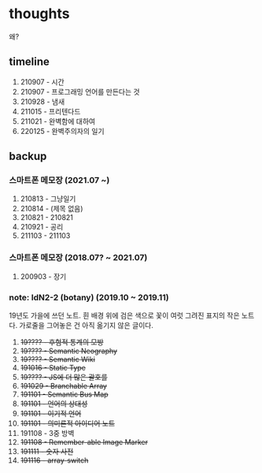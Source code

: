 # thoughts
왜?
## timeline
1. 210907 - 시간
2. 210907 - 프로그래밍 언어를 만든다는 것
3. 210928 - 냄새
4. 211015 - 프리텐다드
5. 211021 - 완벽함에 대하여
6. 220125 - 완벽주의자의 일기

## backup

### 스마트폰 메모장 (2021.07 ~)

1. 210813 - 그냥일기
1. 210814 - (제목 없음)
1. 210821 - 210821
1. 210921 - 공리
1. 211103 - 211103

### 스마트폰 메모장 (2018.07? ~ 2021.07)

1. 200903 - 장기

### note: IdN2-2 (botany) (2019.10 ~ 2019.11)

19년도 가을에 쓰던 노트.
흰 배경 위에 검은 색으로 꽃이 여럿 그려진 표지의 작은 노트다.
가로줄을 그어놓은 건 아직 옮기지 않은 글이다.

1. ~~19???? - 후험적 통계의 모방~~
2. ~~19???? - Semantic Neography~~
3. ~~19???? - Semantic Wiki~~
4. ~~191016 - Static Type~~
5. ~~19???? - JS에 더 많은 괄호를~~
6. ~~191029 - Branchable Array~~
7. ~~191101 - Semantic Bus Map~~
8. ~~191101 - 언어의 상대성~~
9. ~~191101 - 이기적 언어~~
10. ~~191101 - 의미론적 아이디어 노트~~
11. 191108 - 3중 방벽
12. ~~191108 - Remember-able Image Marker~~
13. ~~191111 - 숫자 사전~~
14. ~~191116 - array-switch~~
